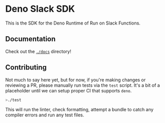 # Deno Slack SDK

This is the SDK for the Deno Runtime of Run on Slack Functions.

## Documentation

Check out the [`./docs`](./docs) directory!

## Contributing

Not much to say here yet, but for now, if you're making changes or reviewing a PR, please manually run tests via the `test` script. It's a bit of a placeholder until we can setup proper CI that supports `deno`.

```bash
>./test
```

This will run the linter, check formatting, attempt a bundle to catch any compiler errors and run any test files.
